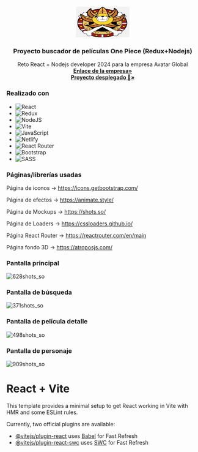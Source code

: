 <br />
<div align="center">
  <a href="https://github.com/gatodemontecristo/onepiece_app_2024_Avatar">
     <img src="https://github.com/gatodemontecristo/onepiece_app_2024_Avatar/blob/main/public/icono.png" alt="Logo" width="140" height="80">
  </a>

<h3 align="center">Proyecto buscador de películas One Piece (Redux+Nodejs)</h3>

  <p align="center">
    Reto React + Nodejs developer 2024 para la empresa Avatar Global
    <br />
    <a href="https://www.avatar-global.com/"><strong>Enlace de la empresa»</strong></a>
    <br />
     <a href=""><strong>Proyecto desplegado 🙌»</strong></a>
    <br />
  </p>
</div>

### Realizado con

* ![React](https://img.shields.io/badge/react-%2320232a.svg?style=for-the-badge&logo=react&logoColor=%2361DAFB)
* ![Redux](https://img.shields.io/badge/redux-%23593d88.svg?style=for-the-badge&logo=redux&logoColor=white)
* ![NodeJS](https://img.shields.io/badge/node.js-6DA55F?style=for-the-badge&logo=node.js&logoColor=white)
* 	![Vite](https://img.shields.io/badge/vite-%23646CFF.svg?style=for-the-badge&logo=vite&logoColor=white)
* 	![JavaScript](https://img.shields.io/badge/javascript-%23323330.svg?style=for-the-badge&logo=javascript&logoColor=%23F7DF1E)
* 	![Netlify](https://img.shields.io/badge/netlify-%23000000.svg?style=for-the-badge&logo=netlify&logoColor=#00C7B7)
* 	![React Router](https://img.shields.io/badge/React_Router-CA4245?style=for-the-badge&logo=react-router&logoColor=white)
* 	![Bootstrap](https://img.shields.io/badge/bootstrap-%238511FA.svg?style=for-the-badge&logo=bootstrap&logoColor=white)
* 	![SASS](https://img.shields.io/badge/SASS-hotpink.svg?style=for-the-badge&logo=SASS&logoColor=white)

### Páginas/librerías usadas

Página de iconos -> https://icons.getbootstrap.com/

Página de efectos -> https://animate.style/

Página de Mockups -> https://shots.so/

Página de Loaders -> https://cssloaders.github.io/

Página React Router -> https://reactrouter.com/en/main

Página fondo 3D -> https://atroposjs.com/

### Pantalla principal

![628shots_so](https://github.com/gatodemontecristo/onepiece_app_2024_Avatar/assets/61488294/22679e28-3565-4752-8b5e-ad077d7f7397)

### Pantalla de búsqueda

![371shots_so](https://github.com/gatodemontecristo/onepiece_app_2024_Avatar/assets/61488294/184ba2c8-bed0-4477-950e-1c81051eb3d1)

### Pantalla de película detalle

![498shots_so](https://github.com/gatodemontecristo/onepiece_app_2024_Avatar/assets/61488294/f554c6f8-4df6-495f-9031-20f404d87ac3)

### Pantalla de personaje

![909shots_so](https://github.com/gatodemontecristo/onepiece_app_2024_Avatar/assets/61488294/f27566f0-3de8-4d25-a06e-a0b249c6bb88)


# React + Vite

This template provides a minimal setup to get React working in Vite with HMR and some ESLint rules.

Currently, two official plugins are available:

- [@vitejs/plugin-react](https://github.com/vitejs/vite-plugin-react/blob/main/packages/plugin-react/README.md) uses [Babel](https://babeljs.io/) for Fast Refresh
- [@vitejs/plugin-react-swc](https://github.com/vitejs/vite-plugin-react-swc) uses [SWC](https://swc.rs/) for Fast Refresh
